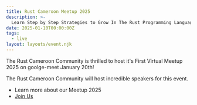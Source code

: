 ```yaml
---
title: Rust Cameroon Meetup 2025
description: >-
  Learn Step by Step Strategies to Grow In The Rust Programming Language.
date: 2025-01-10T00:00:00Z
tags:
  - live
layout: layouts/event.njk
---
```

The Rust Cameroon Community is thrilled to host it's First Virtual Meetup 2025 on goolge-meet January 20th!

The Rust Cameroon Community will host incredible speakers for this event.

* Learn more about our Meetup 2025
* [Join Us](https://meet.google.com/usf-amnf-kyz)